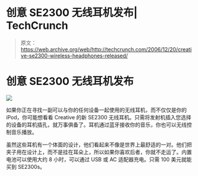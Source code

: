 # 创意 SE2300 无线耳机发布| TechCrunch

> 原文：<https://web.archive.org/web/http://techcrunch.com/2006/12/20/creative-se2300-wireless-headphones-released/>

# 创意 SE2300 无线耳机发布

![](img/69a50cef4aecc54f024c0c7060237540.png)

如果你正在寻找一副可以与你的任何设备一起使用的无线耳机，而不仅仅是你的 iPod，你可能想看看 Creative 的新 SE2300 无线耳机。只需将发射机插入您选择的设备的耳机插孔，就万事俱备了。耳机通过蓝牙接收你的音乐，你也可以无线控制音乐播放。

虽然这些耳机有一个体面的设计，他们看起来不像是世界上最舒适的一对。他们把夹子用在设计上，而不是挂在耳朵上，所以如果你喜欢后者，你就不走运了。内置电池可以使用大约 8 小时，可以通过 USB 或 AC 适配器充电。只需 100 美元就能买到 SE2300s。